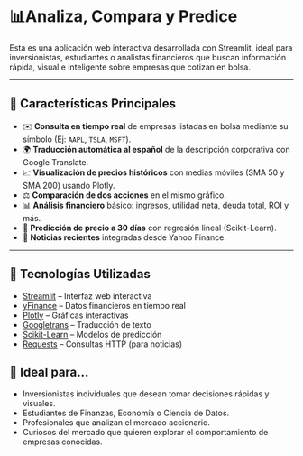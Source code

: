 # 📊Analiza, Compara y Predice

Esta es una aplicación web interactiva desarrollada con Streamlit, ideal para inversionistas, estudiantes o analistas financieros que buscan información rápida, visual e inteligente sobre empresas que cotizan en bolsa.

---

## 🚀 Características Principales

- ✉️ **Consulta en tiempo real** de empresas listadas en bolsa mediante su símbolo (Ej: `AAPL`, `TSLA`, `MSFT`).
- 🌍 **Traducción automática al español** de la descripción corporativa con Google Translate.
- 📈 **Visualización de precios históricos** con medias móviles (SMA 50 y SMA 200) usando Plotly.
- ⚖️ **Comparación de dos acciones** en el mismo gráfico.
- 📊 **Análisis financiero** básico: ingresos, utilidad neta, deuda total, ROI y más.
- 🔢 **Predicción de precio a 30 días** con regresión lineal (Scikit-Learn).
- 📰 **Noticias recientes** integradas desde Yahoo Finance.

---

## 🔧 Tecnologías Utilizadas

- [Streamlit](https://streamlit.io) – Interfaz web interactiva
- [yFinance](https://pypi.org/project/yfinance/) – Datos financieros en tiempo real
- [Plotly](https://plotly.com/python/) – Gráficas interactivas
- [Googletrans](https://pypi.org/project/googletrans/) – Traducción de texto
- [Scikit-Learn](https://scikit-learn.org/) – Modelos de predicción
- [Requests](https://pypi.org/project/requests/) – Consultas HTTP (para noticias)

## 🚀 Ideal para...

- Inversionistas individuales que desean tomar decisiones rápidas y visuales.
- Estudiantes de Finanzas, Economía o Ciencia de Datos.
- Profesionales que analizan el mercado accionario.
- Curiosos del mercado que quieren explorar el comportamiento de empresas conocidas.
